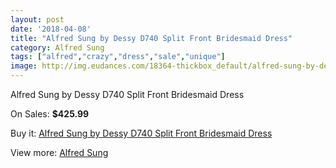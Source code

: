 ```yaml
---
layout: post
date: '2018-04-08'
title: "Alfred Sung by Dessy D740 Split Front Bridesmaid Dress"
category: Alfred Sung
tags: ["alfred","crazy","dress","sale","unique"]
image: http://img.eudances.com/18364-thickbox_default/alfred-sung-by-dessy-d740-split-front-bridesmaid-dress.jpg
---
```

Alfred Sung by Dessy D740 Split Front Bridesmaid Dress

On Sales: **$425.99**
<a href="https://www.eudances.com/en/alfred-sung/5406-alfred-sung-by-dessy-d740-split-front-bridesmaid-dress.html"><amp-img layout="responsive" width="600" height="600" src="//img.eudances.com/18364-thickbox_default/alfred-sung-by-dessy-d740-split-front-bridesmaid-dress.jpg" alt="Alfred Sung by Dessy D740 Split Front Bridesmaid Dress 0" /></a>
<a href="https://www.eudances.com/en/alfred-sung/5406-alfred-sung-by-dessy-d740-split-front-bridesmaid-dress.html"><amp-img layout="responsive" width="600" height="600" src="//img.eudances.com/18365-thickbox_default/alfred-sung-by-dessy-d740-split-front-bridesmaid-dress.jpg" alt="Alfred Sung by Dessy D740 Split Front Bridesmaid Dress 1" /></a>

Buy it: [Alfred Sung by Dessy D740 Split Front Bridesmaid Dress](https://www.eudances.com/en/alfred-sung/5406-alfred-sung-by-dessy-d740-split-front-bridesmaid-dress.html "Alfred Sung by Dessy D740 Split Front Bridesmaid Dress")

View more: [Alfred Sung](https://www.eudances.com/en/52-alfred-sung "Alfred Sung")
